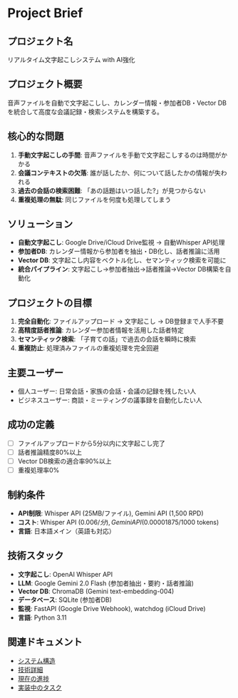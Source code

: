 # Project Brief

## プロジェクト名
リアルタイム文字起こしシステム with AI強化

## プロジェクト概要
音声ファイルを自動で文字起こしし、カレンダー情報・参加者DB・Vector DBを統合して高度な会議記録・検索システムを構築する。

## 核心的な問題
1. **手動文字起こしの手間**: 音声ファイルを手動で文字起こしするのは時間がかかる
2. **会議コンテキストの欠落**: 誰が話したか、何について話したかの情報が失われる
3. **過去の会話の検索困難**: 「あの話題はいつ話した?」が見つからない
4. **重複処理の無駄**: 同じファイルを何度も処理してしまう

## ソリューション
- **自動文字起こし**: Google Drive/iCloud Drive監視 → 自動Whisper API処理
- **参加者DB**: カレンダー情報から参加者を抽出・DB化し、話者推論に活用
- **Vector DB**: 文字起こし内容をベクトル化し、セマンティック検索を可能に
- **統合パイプライン**: 文字起こし→参加者抽出→話者推論→Vector DB構築を自動化

## プロジェクトの目標
1. **完全自動化**: ファイルアップロード → 文字起こし → DB登録まで人手不要
2. **高精度話者推論**: カレンダー参加者情報を活用した話者特定
3. **セマンティック検索**: 「子育ての話」で過去の会話を瞬時に検索
4. **重複防止**: 処理済みファイルの重複処理を完全回避

## 主要ユーザー
- 個人ユーザー: 日常会話・家族の会話・会議の記録を残したい人
- ビジネスユーザー: 商談・ミーティングの議事録を自動化したい人

## 成功の定義
- [ ] ファイルアップロードから5分以内に文字起こし完了
- [ ] 話者推論精度80%以上
- [ ] Vector DB検索の適合率90%以上
- [ ] 重複処理率0%

## 制約条件
- **API制限**: Whisper API (25MB/ファイル), Gemini API (1,500 RPD)
- **コスト**: Whisper API ($0.006/分), Gemini API ($0.00001875/1000 tokens)
- **言語**: 日本語メイン（英語も対応）

## 技術スタック
- **文字起こし**: OpenAI Whisper API
- **LLM**: Google Gemini 2.0 Flash (参加者抽出・要約・話者推論)
- **Vector DB**: ChromaDB (Gemini text-embedding-004)
- **データベース**: SQLite (参加者DB)
- **監視**: FastAPI (Google Drive Webhook), watchdog (iCloud Drive)
- **言語**: Python 3.11

## 関連ドキュメント
- [システム構造](systemPatterns.md)
- [技術詳細](techContext.md)
- [現在の進捗](progress.md)
- [実装中のタスク](activeContext.md)
